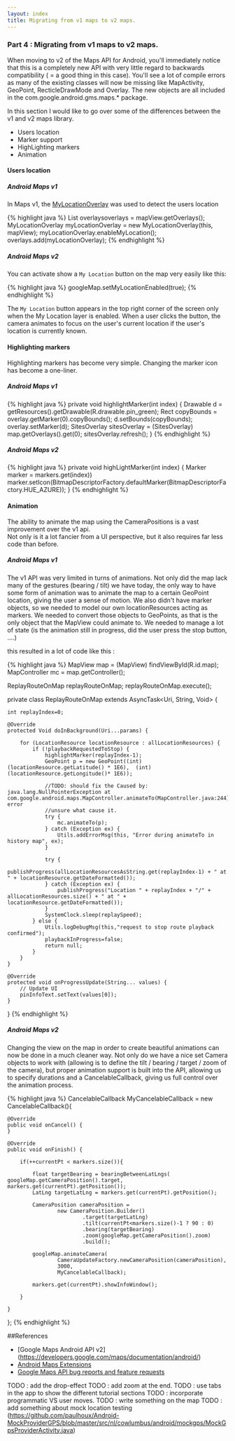 ```yaml
---
layout: index
title: Migrating from v1 maps to v2 maps.
---
```


### Part 4 : Migrating from v1 maps to v2 maps.

When moving to v2 of the Maps API for Android, you'll immediately notice that this is a completely new API with very little regard to backwards compatibility ( = a good thing in this case). 
You'll see a lot of compile errors as many of the existing classes will now be missing like MapActivity, GeoPoint, RecticleDrawMode and Overlay.
The new objects are all included in the com.google.android.gms.maps.* package.

In this section I would like to go over some of the differences between the v1 and v2 maps library.

- Users location
- Marker support
- HighLighting markers
- Animation

#### Users location

##### Android Maps v1

In Maps v1, the [MyLocationOverlay](https://developers.google.com/maps/documentation/android/v1/reference/com/google/android/maps/MyLocationOverlay) was used to detect the users location

{% highlight java %}
List overlaysoverlays = mapView.getOverlays();
MyLocationOverlay myLocationOverlay = new MyLocationOverlay(this, mapView);
myLocationOverlay.enableMyLocation();
overlays.add(myLocationOverlay);
{% endhighlight %}

##### Android Maps v2

You can activate show a `My Location` button on the map very easily like this:

{% highlight java %}
googleMap.setMyLocationEnabled(true);
{% endhighlight %}
	
The `My Location` button appears in the top right corner of the screen only when the My Location layer is enabled.
When a user clicks the button, the camera animates to focus on the user's current location if the user's location is currently known.

#### Highlighting markers

Highlighting markers has become very simple. Changing the marker icon has become a one-liner.

##### Android Maps v1

{% highlight java %}
private void highlightMarker(int index) {
	Drawable d = getResources().getDrawable(R.drawable.pin_green);
	Rect copyBounds = overlay.getMarker(0).copyBounds();
	d.setBounds(copyBounds);
	overlay.setMarker(d);
	SitesOverlay sitesOverlay =  (SitesOverlay) map.getOverlays().get(0);
	sitesOverlay.refresh();
}
{% endhighlight %}

##### Android Maps v2	

{% highlight java %}
private void highLightMarker(int index) {
	Marker marker = markers.get(index))
	marker.setIcon(BitmapDescriptorFactory.defaultMarker(BitmapDescriptorFactory.HUE_AZURE));
}
{% endhighlight %}		

#### Animation

The ability to animate the map using the CameraPositions is a vast improvement over the v1 api. \
Not only is it a lot fancier from a UI perspective, but it also requires far less code than before.


##### Android Maps v1	

The v1 API was very limited in turns of animations. Not only did the map lack many of the gestures (bearing / tilt) we have today, the only way to have some form of animation was to animate the map to a certain GeoPoint location, giving the user a sense of motion.
We also didn't have marker objects, so we needed to model our own locationResources acting as markers.
We needed to convert those objects to GeoPoints, as that is the only object that the MapView could animate to.
We needed to manage a lot of state (is the animation still in progress, did the user press the stop button, ....)

this resulted in a lot of code like this :

{% highlight java %}
MapView map = (MapView) findViewById(R.id.map);
MapController mc = map.getController();			

ReplayRouteOnMap replayRouteOnMap; 
replayRouteOnMap.execute();		

private class ReplayRouteOnMap extends AsyncTask<Uri, String, Void> {

	int replayIndex=0;

	@Override
	protected Void doInBackground(Uri...params) {
	
		for (LocationResource locationResource : allLocationResources) {
			if (!playbackRequestedToStop) {
				highlightMarker(replayIndex-1);
				GeoPoint p = new GeoPoint((int)(locationResource.getLatitude() * 1E6),  (int)(locationResource.getLongitude()* 1E6));
				
				//TODO: should fix the Caused by: java.lang.NullPointerException at com.google.android.maps.MapController.animateTo(MapController.java:244) error
				//unsure what cause it.
				try {
					mc.animateTo(p);
				} catch (Exception ex) {
					Utils.addErrorMsg(this, "Error during animateTo in history map", ex);
				}

				try {
					publishProgress(allLocationResourcesAsString.get(replayIndex-1) + " at " + locationResource.getDateFormatted());
				} catch (Exception ex) {
					publishProgress("Location " + replayIndex + "/" + allLocationResources.size() + " at " + locationResource.getDateFormatted());	
				}
				SystemClock.sleep(replaySpeed);			
			} else {
				Utils.logDebugMsg(this,"request to stop route playback confirmed");
				playbackInProgress=false;
				return null;
			}
		}
	}
	
	@Override
	protected void onProgressUpdate(String... values) {
		// Update UI
		pinInfoText.setText(values[0]);
	}			
}
{% endhighlight %}

##### Android Maps v2

Changing the view on the map in order to create beautiful animations can now be done in a much cleaner way. 
Not only do we have a nice set Camera objects to work with (allowing is to define the tilt / bearing / target / zoom of the camera), 
but proper animation support is built into the API, allowing us to specify durations and a CancelableCallback, giving us full control over the animation process.
 
{% highlight java %}
CancelableCallback MyCancelableCallback = new CancelableCallback(){

	@Override
	public void onCancel() {
	}

	@Override
	public void onFinish() {

		if(++currentPt < markers.size()){

			float targetBearing = bearingBetweenLatLngs( googleMap.getCameraPosition().target, markers.get(currentPt).getPosition());
			LatLng targetLatLng = markers.get(currentPt).getPosition();

			CameraPosition cameraPosition =
					new CameraPosition.Builder()
							.target(targetLatLng)
							.tilt(currentPt<markers.size()-1 ? 90 : 0)
							.bearing(targetBearing)
							.zoom(googleMap.getCameraPosition().zoom)
							.build();

			googleMap.animateCamera(
					CameraUpdateFactory.newCameraPosition(cameraPosition), 
					3000,
					MyCancelableCallback);

			markers.get(currentPt).showInfoWindow();

		}

	}

};
{% endhighlight %}
		
		
##References

- [Google Maps Android API v2] (https://developers.google.com/maps/documentation/android/)
- [Android Maps Extensions](https://github.com/mg6maciej/android-maps-extensions)
- [Google Maps API bug reports and feature requests](http://code.google.com/p/gmaps-api-issues/issues/list)


TODO : add the drop-effect
TODO : add zoom at the end.
TODO : use tabs in the app to show the different tutorial sections
TODO : incorporate programmatic VS user moves.
TODO : write something on the map
TODO : add something about mock location testing (https://github.com/paulhoux/Android-MockProviderGPS/blob/master/src/nl/cowlumbus/android/mockgps/MockGpsProviderActivity.java)

